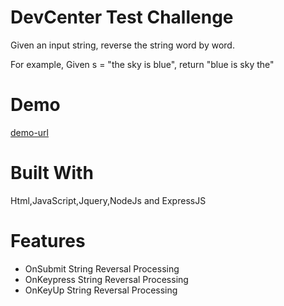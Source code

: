 # DevCenter Test Challenge

Given an input string, reverse the string word by word.

For example,
Given s = "the sky is blue",
return "blue is sky the"

# Demo
[demo-url](https://devcentertest.herokuapp.com/)

# Built With
Html,JavaScript,Jquery,NodeJs and ExpressJS

# Features
+ OnSubmit String Reversal Processing
+ OnKeypress String Reversal Processing
+ OnKeyUp String Reversal Processing
